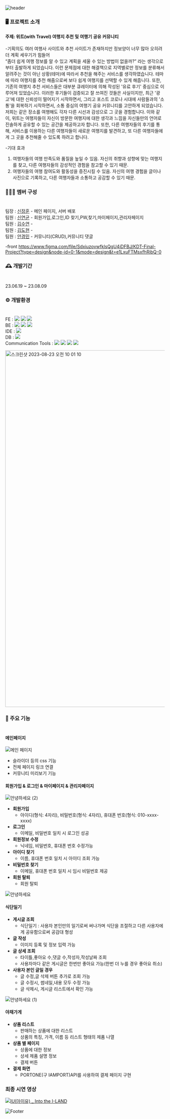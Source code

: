 ![header](https://capsule-render.vercel.app/api?type=waving&color=auto&height=300&section=header&text=withtravel&fontSize=90)

### 🖥️ 프로젝트 소개
#### 주제: 위트(with Travel) 여행지 추천 및 여행기 공유 커뮤니티

-기획의도 
여러 여행사 사이트와 추천 사이트가 존재하지만 정보양이 너무 많아 오히려 더 계획 세우기가 힘들어  
“좀더 쉽게 여행 정보를 알 수 있고 계획을 세울 수 있는 방법이 없을까?” 라는 생각으로부터 출발하게 되었습니다. 
이런 문제점에 대한 해결책으로 지역별로만 정보를 분류해서 알려주는 것이 아닌 상황(테마)에 따라서 추천을 해주는 서비스를 생각하였습니다.
테마에 따라 여행지를 추천 해줌으로써 보다 쉽게 여행지를 선택할 수 있게 해줍니다.
또한, 기존의 여행지 추천 서비스들은 대부분 큐레이터에 의해 작성된 '유료 후기' 중심으로 이루어져 있었습니다. 이러한 후기들이 검증되고 잘 쓰여진 것들은 사실이지만, 최근 '광고'에 대한 신뢰성이 떨어지기 시작하면서, 그리고 포스트 코로나 시대에 사람들과의 '소통'을 회복하기 시작하면서, 소통 중심의 여행기 공유 커뮤니티를 고안하게 되었습니다. 저희는 같은 장소를 여행해도 각자 다른 시선과 감성으로 그 곳을 경험합니다. 이와 같이, 위트는 여행자들이 자신이 방문한 여행지에 대한 생각과 느낌을 자신들만의 언어로 진솔하게 공유할 수 있는 공간을 제공하고자 합니다. 또한, 다른 여행자들의 후기를 통해, 서비스를 이용하는 다른 여행자들이 새로운 여행지를 발견하고, 또 다른 여행자들에게 그 곳을 추천해줄 수 있도록 하려고 합니다.
   
-기대 효과
1. 여행자들의 여행 만족도와 품질을 높일 수 있음. 자신의 취향과 성향에 맞는 여행지를 찾고, 다른 여행자들의 감성적인 경험을 참고할 수 있기 때문.
2. 여행자들의 여행 참여도와 활동성을 증진시킬 수 있음. 자신의 여행 경험을 글이나 사진으로 기록하고, 다른 여행자들과 소통하고 공감할 수 있기 때문.
   
### 🧑‍🤝‍🧑 멤버 구성
#
팀장 : [신장훈](https://github.com/gamepro6390) -  메인 페이지, 서버 배포     
팀원 : [신연균](https://github.com/SHIN-YEONGYUN) - 회원가입,로그인,ID 찾기,PW,찾기,마이페이지,관리자페이지  
팀원 : [김수연](https://github.com/sooyeoning) -   
팀원 : [김도현](https://github.com/DoHyunDaniel) -   
팀원 : [안경민](https://github.com/DoHyunDaniel) -   커뮤니티(CRUD),커뮤니티 댓글

-front
https://www.figma.com/file/SdxiuzovwfklsQgU4iDFBJ/KDT-Final-Project?type=design&node-id=0-1&mode=design&t=e1LxuFTMsxfhRibQ-0
 
### 🕰️ 개발기간
#
23.06.19 ~ 23.08.09

### ⚙️ 개발환경 
#
FE : 
<img src="https://img.shields.io/badge/html5-E34F26?style=for-the-badge&logo=html5&logoColor=white"> 
<img src="https://img.shields.io/badge/css3-1572B6?style=for-the-badge&logo=css3&logoColor=white">
<img src="https://img.shields.io/badge/javascript-F7DF1E?style=for-the-badge&logo=javascript&logoColor=white">  
BE : 
<img src="https://img.shields.io/badge/java-16A5F3?style=for-the-badge&logo=logoColor=white">
<img src="https://img.shields.io/badge/springboot-6DB33F?style=for-the-badge&logo=springboot&logoColor=white">
<img src="https://img.shields.io/badge/maven-0C2340?style=for-the-badge&logo=logoColor=white">  
IDE : <img src="https://img.shields.io/badge/spring-6DB33F?style=for-the-badge&logo=spring&logoColor=white">  
DB : <img src="https://img.shields.io/badge/mysql-4479A1?style=for-the-badge&logo=mysql&logoColor=white">  
Communication Tools : 
<img src="https://img.shields.io/badge/slack-4A154B?style=for-the-badge&logo=slack&logoColor=white">
<img src="https://img.shields.io/badge/figma-F24E1E?style=for-the-badge&logo=figma&logoColor=white">
<img src="https://img.shields.io/badge/github-181717?style=for-the-badge&logo=github&logoColor=white">
<img src="https://img.shields.io/badge/ERDCLOUD-16A5F3?style=for-the-badge&logo=logoColor=white">  
  
<img width="1128" alt="스크린샷 2023-08-23 오전 10 01 10" src="https://github.com/gamepro6390/Foodie-Green/assets/125335424/445e883d-5cdd-4ee7-b5c4-047d686a47b3">

### 📌 주요 기능
#
#### 메인페이지 
![메인 페이지](https://github.com/gamepro6390/Final_Project/assets/109639714/e4d80eda-32a7-4a97-ae7b-3b307bb9c589)


- 슬라이더 등의 css 기능
- 전체 페이지 링크 연결
- 커뮤니티 미리보기 기능
  
#### 회원가입 & 로그인 & 마이페이지 & 관리자페이지  
  
![안녕하세요 (2)](https://github.com/gamepro6390/Foodie-Green/assets/125335424/8e0700f5-7ae2-4e0a-9fb6-9754c34e5a0c)
- **회원가입**  
  - 아이디(형식: 4자리), 비밀번호(형식: 4자리), 휴대폰 번호(형식: 010-xxxx-xxxx)    
- **로그인**  
  - 이메일, 비밀번호 일치 시 로그인 성공    
- **회원정보 수정**  
  - 닉네임, 비밀번호, 휴대폰 번호 수정가능    
- **아이디 찾기**  
  - 이름, 휴대폰 번호 일치 시 아이디 조회 가능  
- **비밀번호 찾기**  
  - 이메일, 휴대폰 번호 일치 시 임시 비밀번호 제공  
- **회원 탈퇴**  
  - 회원 탈퇴  

![안녕하세요](https://github.com/gamepro6390/Foodie-Green/assets/125335424/9e565e97-944b-4110-ace0-3f04770418fe)  
  
#### 식단일기  
- **게시글 조회**  
  - 식단일기 : 사용자 본인만의 일기로써 써나가며 식단을 조절하고 다른 사용자에게 공유함으로써 공감대 형성  
- **글 작성**  
  - 이미지 등록 및 정보 입력 가능  
- **글 상세 조회**  
  - 타이틀,좋아요 수,댓글 수,작성자,작성날짜 조회  
  - 사용자마다 같은 게시글은 한번만 좋아요 가능(한번 더 누를 경우 좋아요 취소)    
- **사용자 본인 글일 경우**  
  - 글 수정,글 삭제 버튼 추가로 조회 가능
  - 글 수정시, 썸네일,내용 모두 수정 가능  
  - 글 삭제시, 게시글 리스트에서 확인 가능

![안녕하세요 (1)](https://github.com/gamepro6390/Foodie-Green/assets/125335424/df6fb9e9-ebcd-4a4f-a0d3-fe0dc1d4b284)
#### 야채가게
- **상품 리스트**
  - 판매하는 상품에 대한 리스트
  - 상품의 특징, 가격, 이름 등 리스트 형태의 제품 나열  
- **상품 별 페이지**
  - 상품에 대한 정보
  - 상세 제품 설명 정보
  - 결제 버튼
- **결제 화면**
  - PORTONE(구 IAMPORT)API를 사용하여 결제 페이지 구현

### 최종 시연 영상
[![IU(아이유) _ Into the I-LAND](http://img.youtube.com/vi/s074A_Lpl1Q/0.jpg)](https://youtu.be/s074A_Lpl1Q?t=0s)

![Footer](https://capsule-render.vercel.app/api?type=waving&color=auto&height=200&section=footer)

